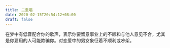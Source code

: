 ```yaml
---
title: 二重唱
date: 2020-02-15T20:54:12+08:00
draft: false
---
```


在梦中有低音配合你的歌声，表示你要留意事业上的不顺和与他人意见不合，尤其是你雇用的人可能欺骗你。对恋爱中的男女象征着不顺利或吵架。